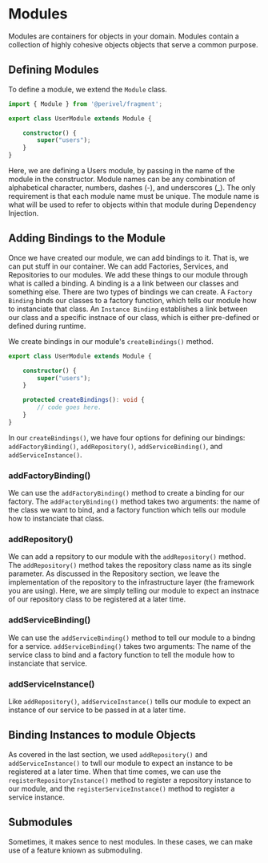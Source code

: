 # Modules
Modules are containers for objects in your domain. Modules contain a collection of highly cohesive objects objects that serve a common purpose.

## Defining Modules
To define a module, we extend the `Module` class.
```ts
import { Module } from '@perivel/fragment';

export class UserModule extends Module {

    constructor() {
        super("users");
    }
}
```
Here, we are defining a Users module, by passing in the name of the module in the constructor. Module names can be any combination of alphabetical character, numbers, dashes (-), and underscores (_). The only requirement is that each module name must be unique. The module name is what will be used to refer to objects within that module during Dependency Injection.

## Adding Bindings to the Module
Once we have created our module, we can add bindings to it. That is, we can put stuff in our container. We can add Factories, Services, and Repositories to our modules. We add these things to our module through what is called a binding. A binding is a a link between our classes and something else. There are two types of bindings we can create. A `Factory Binding` binds our classes to a factory function, which tells our module how to instanciate that class. An `Instance Binding` establishes a link between our class and a specific instnace of our class, which is either pre-defined or defined during runtime.

We create bindings in our module's `createBindings()` method.
```ts
export class UserModule extends Module {

    constructor() {
        super("users");
    }

    protected createBindings(): void {
        // code goes here.
    }
}
```
In our `createBindings()`, we have four options for defining our bindings: `addFactoryBinding()`, `addRepository()`, `addServiceBinding()`, and `addServiceInstance()`.

### addFactoryBinding()
We can use the `addFactoryBinding()` method to create a binding for our factory. The `addFactoryBinding()` method takes two arguments: the name of the class we want to bind, and a factory function which tells our module how to instanciate that class. 

<insert code example here>

### addRepository()
We can add a repsitory to our module with the `addRepository()` method. The `addRepository()` method takes the repository class name as its single parameter. As discussed in the Repository section, we leave the implementation of the repository to the infrastructure layer (the framework you are using). Here, we are simply telling our module to expect an instnace of our repository class to be registered at a later time.

<insert code example here>

### addServiceBinding()
We can use the `addServiceBinding()` method to tell our module to a bindng for a service. `addServiceBinding()` takes two arguments: The name of the service class to bind and a factory function to tell the module how to instanciate that service.

<insert code example here>

### addServiceInstance()
Like `addRepository()`, `addServiceInstance()` tells our module to expect an instance of our service to be passed in at a later time. 

<insert code example here>

## Binding Instances to module Objects
As covered in the last section, we used `addRepository()` and `addServiceInstance()` to twll our module to expect an instance to be registered at a later time. When that time comes, we can use the `registerRepositoryInstance()` method to register a repository instance to our module, and the `registerServiceInstance()` method to register a service instance.

<insert code example here>

## Submodules
Sometimes, it makes sence to nest modules. In these cases, we can make use of a feature kniown as submoduling.

<insert code example here>